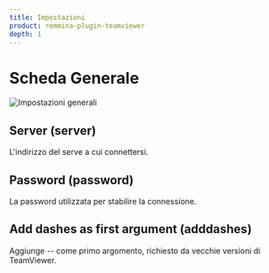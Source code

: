 ```yaml
---
title: Impostazioni
product: remmina-plugin-teamviewer
depth: 1
---
```


# Scheda Generale

![Impostazioni generali](/resources/remmina-plugin-teamviewer/archive/latest/italian/general.png?classes=center)

## Server (server)
L'indirizzo del serve a cui connettersi.
## Password (password)
La password utilizzata per stabilire la connessione.
## Add dashes as first argument (adddashes)
Aggiunge -- come primo argomento, richiesto da vecchie versioni di TeamViewer.